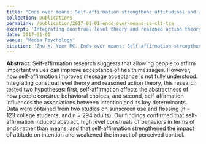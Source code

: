 ```yaml
---
title: "Ends over means: Self-affirmation strengthens attitudinal and weakens perceived control effects on behavioral intention"
collection: publications
permalink: /publication/2017-01-01-ends-over-means-sa-clt-tra
excerpt: 'Integrating construal level theory and reasoned action theory, this research tested two hypotheses: first, self-affirmation affects the abstractness of how people construe behavioral choices, and second, self-affirmation influences the associations between intention and its key determinants.'
date: 2017-01-01
venue: 'Media Psychology'
citation: 'Zhu X, Yzer MC. Ends over means: Self-affirmation strengthens attitudinal and weakens perceived control effects on behavioral intention. <i>Media Psychology</i>. 2017:1-22. <a href="https://doi.org/10.1080/15213269.2017.1282875" target="_blank"> doi:10.1080/15213269.2017.1282875</a>'
---
```


**Abstract:** Self-affirmation research suggests that allowing people to affirm important values can improve acceptance of health messages. However, how self-affirmation improves message acceptance is not fully understood. Integrating construal level theory and reasoned action theory, this research tested two hypotheses: first, self-affirmation affects the abstractness of how people construe behavioral choices, and second, self-affirmation influences the associations between intention and its key determinants. Data were obtained from two studies on sunscreen use and flossing (n = 123 college students, and n = 294 adults). Our findings confirmed that self-affirmation induced abstract, high level construals of behaviors in terms of ends rather than means, and that self-affirmation strengthened the impact of attitude on intention and weakened the impact of perceived control.
